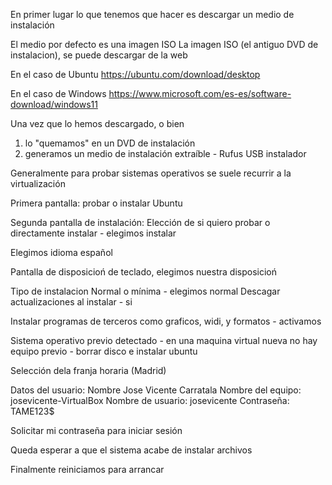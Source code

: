 En primer lugar lo que tenemos que hacer es descargar un medio de instalación

El medio por defecto es una imagen ISO
La imagen ISO (el antiguo DVD de instalacion), se puede descargar de la web

En el caso de Ubuntu
https://ubuntu.com/download/desktop

En el caso de Windows
https://www.microsoft.com/es-es/software-download/windows11

Una vez que lo hemos descargado, o bien
1. lo "quemamos" en un DVD de instalación
2. generamos un medio de instalación extraíble - Rufus USB instalador

Generalmente para probar sistemas operativos se suele recurrir a la virtualización

Primera pantalla: probar o instalar Ubuntu

Segunda pantalla de instalación: 
Elección de si quiero probar o directamente instalar - elegimos instalar

Elegimos idioma español

Pantalla de disposicioń de teclado, elegimos nuestra disposicioń

Tipo de instalacion
Normal o mínima - elegimos normal
Descagar actualizaciones al instalar - si

Instalar programas de terceros como graficos, widi, y formatos - activamos

Sistema operativo previo detectado - en una maquina virtual nueva no hay equipo previo - borrar disco e instalar ubuntu

Selección dela franja horaria (Madrid)

Datos del usuario:
Nombre Jose Vicente Carratala
Nombre del equipo: josevicente-VirtualBox
Nombre de usuario: josevicente
Contraseña: TAME123$

Solicitar mi contraseña para iniciar sesión

Queda esperar a que el sistema acabe de instalar archivos

Finalmente reiniciamos para arrancar





